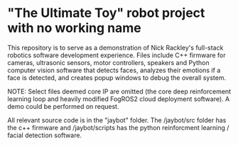 # "The Ultimate Toy" robot project with no working name

This repository is to serve as a demonstration of Nick Rackley's full-stack robotics software development experience. Files include C++ firmware for cameras, ultrasonic sensors, motor controllers, speakers and Python computer vision software that detects faces, analyzes their emotions if a face is detected, and creates popup windows to debug the overall system. 

NOTE: Select files deemed core IP are omitted (the core deep reinforcement learning loop and heavily modified FogROS2 cloud deployment software). A demo could be performed on request. 


All relevant source code is in the "jaybot" folder. The /jaybot/src folder has the c++ firmware and /jaybot/scripts has the python reinforcment learning / facial detection software.
